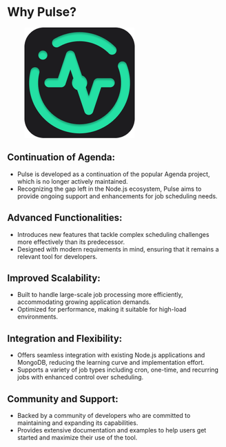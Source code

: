 # Why Pulse?

<figure><img src=".gitbook/assets/Pulsecron_logo.png" alt=""><figcaption></figcaption></figure>

## **Continuation of Agenda**:

* Pulse is developed as a continuation of the popular Agenda project, which is no longer actively maintained.
* Recognizing the gap left in the Node.js ecosystem, Pulse aims to provide ongoing support and enhancements for job scheduling needs.

## **Advanced Functionalities**:

* Introduces new features that tackle complex scheduling challenges more effectively than its predecessor.
* Designed with modern requirements in mind, ensuring that it remains a relevant tool for developers.

## **Improved Scalability**:

* Built to handle large-scale job processing more efficiently, accommodating growing application demands.
* Optimized for performance, making it suitable for high-load environments.

## **Integration and Flexibility**:

* Offers seamless integration with existing Node.js applications and MongoDB, reducing the learning curve and implementation effort.
* Supports a variety of job types including cron, one-time, and recurring jobs with enhanced control over scheduling.

## **Community and Support**:

* Backed by a community of developers who are committed to maintaining and expanding its capabilities.
* Provides extensive documentation and examples to help users get started and maximize their use of the tool.
